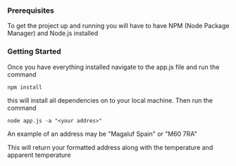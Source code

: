 ### Prerequisites

To get the project up and running you will have to have NPM (Node Package Manager) and Node.js installed

### Getting Started

Once you have everything installed navigate to the app.js file and run the command

```
npm install
```
this will install all dependencies on to your local machine. Then run the command

```
node app.js -a "<your addres>"
```

An example of an address may be "Magaluf Spain" or "M60 7RA"

This will return your formatted address along with the temperature and apparent temperature

